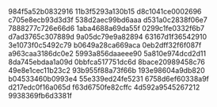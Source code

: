 984f5a52b0832916
11b3f5293a130b15
d8c1041ce0002696
c705e8ecb93d3d3f
538d2aec99bd6aaa
d531a0c2838f06e7
7888277c726e66d6
1aba4688a69da55f
0299c1fe0332f6b7
d7ad3765c307889d
9a05dc79e9a82894
63167d1f36542910
3e1073f0c5492c79
b0649a28ca669aca
0eb2dff32f6f087f
a963caa3186dc0e2
5993a856daaeee90
5a810e974dcd2d11
8da745ebdaa1a09d
0bbfca517751dc6d
8bace20989458c76
49e8e1cec11b23c2
93b955f88a73f66b
193e98604a9db820
b04533460b0993e4
55e339ed24fe5231
6758d6ef60338a9f
d217edc0f16a065d
f63d6750fe82cffc
4d592a9545267212
9938369fb6d3381f
